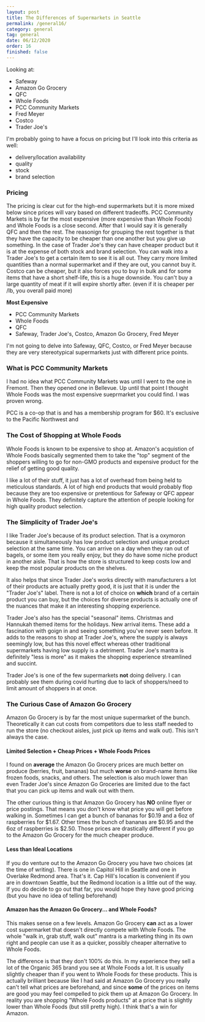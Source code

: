 ```yaml
---
layout: post
title: The Differences of Supermarkets in Seattle
permalink: /general16/
category: general
tag: general
date: 06/12/2020
order: 16
finished: false
---
```


Looking at:
- Safeway
- Amazon Go Grocery
- QFC
- Whole Foods
- PCC Community Markets
- Fred Meyer
- Costco
- Trader Joe's 


I'm probably going to have a focus on pricing but I'll look into this criteria as well:
- delivery/location availability
- quality
- stock
- brand selection

### Pricing

The pricing is clear cut for the high-end supermarkets but it is more mixed below since prices will vary based on different tradeoffs. PCC Community Markets is by far the most expensive (more expensive than Whole Foods) and Whole Foods is a close second. After that I would say it is generally QFC and then the rest. The reasonign for grouping the rest together is that they have the capacity to be cheaper than one another but you give up something. In the case of Trader Joe's they can have cheaper product but it is at the expense of both stock and brand selection. You can walk into a Trader Joe's to get a certain item to see it is all out. They carry more limited quantities than a normal supermarket and if they are out, you cannot buy it. Costco can be cheaper, but it also forces you to buy in bulk and for some items that have a short shelf-life, this is a huge downside. You can't buy a large quantity of meat if it will expire shortly after. (even if it is cheaper per /lb, you overall paid more)

**Most Expensive**
- PCC Community Markets
- Whole Foods
- QFC
- Safeway, Trader Joe's, Costco, Amazon Go Grocery, Fred Meyer

I'm not going to delve into Safeway, QFC, Costco, or Fred Meyer because they are very stereotypical supermarkets just with different price points.

### What is PCC Community Markets

I had no idea what PCC Community Markets was until I went to the one in Fremont. Then they opened one in Bellevue. Up until that point I thought Whole Foods was the most expensive sueprmarket you could find. I was proven wrong.

PCC is a co-op that is and has a membership program for $60. It's exclusive to the Pacific Northwest and 

### The Cost of Shopping at Whole Foods

Whole Foods is known to be expensive to shop at. Amazon's acquistion of Whole Foods basically segmented them to take the "top" segment of the shoppers willing to go for non-GMO products and expensive product for the relief of getting good quality.

I like a lot of their stuff, it just has a lot of overhead from being held to meticulous standards. A lot of high end products that would probably flop because they are too expensive or pretentious for Safeway or QFC appear in Whole Foods. They definitely capture the attention of people looking for high quality product selection.

### The Simplicity of Trader Joe's

I like Trader Joe's because of its product selection. That is a oxymoron because it simultaneously has low product selection and unique product selection at the same time. You can arrive on a day when they ran out of bagels, or some item you really enjoy, but they do have some niche product in another aisle. That is how the store is structured to keep costs low and keep the most popular products on the shelves.

It also helps that since Trader Joe's works directly with manufacturers a lot of their products are actually pretty good, it is just that it is under the "Trader Joe's" label. There is not a lot of choice on **which** brand of a certain product you can buy, but the choices for diverse products is actually one of the nuances that make it an interesting shopping experience.

Trader Joe's also has the special "seasonal" items. Christmas and Hannukah themed items for the holidays. New arrival items. These add a fascination with goign in and seeing something you've never seen before. It adds to the reasons to shop at Trader Joe's, where the supply is always seemingly low, but has this novel effect whereas other traditional supermarkets having low supply is a detriment. Trader Joe's mantra is definitely "less is more" as it makes the shopping experience streamlined and succint.

Trader Joe's is one of the few supermarkets **not** doing delivery. I can probably see them during covid hurting due to lack of shoppers/need to limit amount of shoppers in at once.

### The Curious Case of Amazon Go Grocery

Amazon Go Grocery is by far the most unique supermarket of the bunch. Theoretically it can cut costs from competitors due to less staff needed to run the store (no checkout aisles, just pick up items and walk out). This isn't always the case.

#### Limited Selection + Cheap Prices + Whole Foods Prices

I found on **average** the Amazon Go Grocery prices are much better on produce (berries, fruit, bananas) but much **worse** on brand-name items like frozen foods, snacks, and others. The selection is also much lower than even Trader Joe's since Amazon Go Groceries are limited due to the fact that you can pick up items and walk out with them.

The other curious thing is that Amazon Go Grocery has **NO** online flyer or price postings. That means you don't know what price you will get before walking in. Sometimes I can get a bunch of bananas for $0.19 and a 6oz of raspberries for $1.67. Other times the bunch of bananas are $0.95 and the 6oz of raspberries is $2.50. Those prices are drastically different if you go to the Amazon Go Grocery for the much cheaper produce.

#### Less than Ideal Locations

If you do venture out to the Amazon Go Grocery you have two choices (at the time of writing). There is one in Capitol Hill in Seattle and one in Overlake Redmond area. That's it. Cap Hill's location is convenient if you are in downtown Seattle, but the Redmond location is a little out of the way. If you do decide to go out that far, you would hope they have good pricing (but you have no idea of telling beforehand)

#### Amazon has the Amazon Go Grocery... and Whole Foods?

This makes sense on a few levels. Amazon Go Grocery **can** act as a lower cost supermarket that doesn't directly compete with Whole Foods. The whole "walk in, grab stuff, walk out" mantra is a marketing thing in its own right and people can use it as a quicker, possibly cheaper alternative to Whole Foods.

The difference is that they don't 100% do this. In my experience they sell a lot of the Organic 365 brand you see at Whole Foods a lot. It is usually slightly cheaper than if you went to Whole Foods for these products. This is actually brilliant because like I had said at Amazon Go Grocery you really can't tell what prices are beforehand, and since **some** of the prices on items are good you may feel compelled to pick them up at Amazon Go Grocery. In reality you are shopping "Whole Foods products" at a price that is slightly lower than Whole Foods (but still pretty high). I think that's a win for Amazon.

